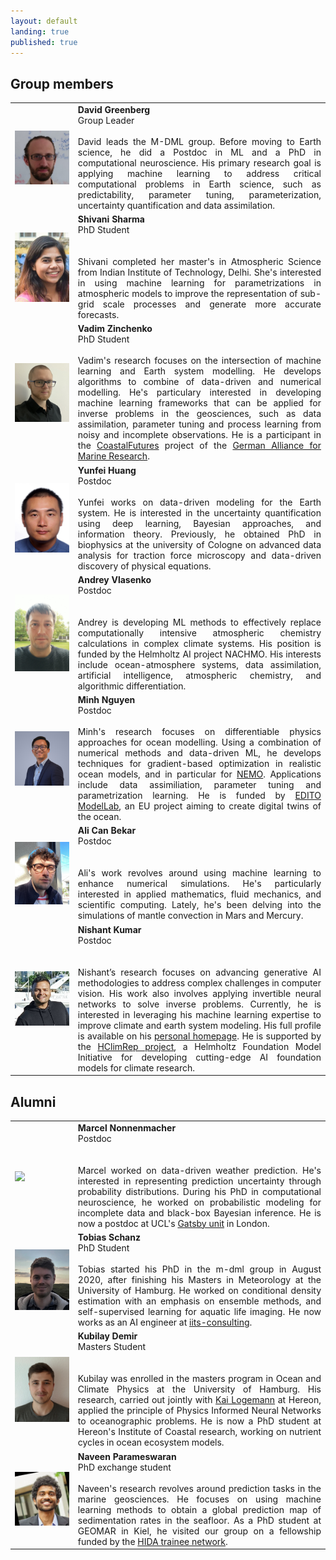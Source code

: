 ```yaml
---
layout: default
landing: true
published: true
---
```


## Group members
 <table border="0" style="width:100%; border-spacing: 10px">
  <colgroup>
    <col style="width:20%">
    <col>
  </colgroup>
  <tr>
    <td style="vertical-align:middle">
      <img align="center" src="dg.jpg" width="100%" style="margin: 0px 0px 0px 0px">
    </td>
    <td style="vertical-align:top; text-align:justify">
      <strong>David Greenberg</strong>
      <br/>
      Group Leader
      <br/><br/>
      David leads the M-DML group. Before moving to Earth science, he did a Postdoc in ML and a PhD in computational neuroscience.
      His primary research goal is applying machine learning to address critical computational problems in Earth science, such as predictability, parameter tuning, parameterization, uncertainty quantification and data assimilation. 
    </td>
  </tr>

  <tr>
    <td style="vertical-align:middle">
      <img align="center" src="Shivani.jpg" width="100%" style="margin: 0px 0px 0px 0px">
    </td>
    <td style="vertical-align:top; text-align:justify">
      <strong>Shivani Sharma</strong><br/>
      PhD Student<br/><br/><br/>
      Shivani completed her master's in Atmospheric Science from Indian Institute of Technology, Delhi. She's interested in using machine learning for parametrizations in atmospheric models to improve the representation of sub-grid scale processes and generate more accurate forecasts.
    </td>
  </tr>
  
  <tr>
    <td style="vertical-align:middle">
      <img align="center" src="vadim.jpg" width="100%" style="margin: 0px 0px 0px 0px">
    </td>
    <td style="vertical-align:top; text-align:justify">
      <strong>Vadim Zinchenko</strong><br/>
      PhD Student<br/><br/>
      Vadim's research focuses on the intersection of machine learning and Earth system modelling. He develops algorithms to combine of data-driven and numerical modelling. He's particulary interested in developing machine learning frameworks that can be applied for inverse problems in the geosciences, such as data assimilation, parameter tuning and process learning from noisy and incomplete observations. He is a participant in the <a href="https://www.coastalfutures.de/index.php.en">CoastalFutures</a> project of the <a href="https://www.allianz-meeresforschung.de/en/">German Alliance for Marine Research</a>.
    </td>
  </tr>

  <tr>
    <td style="vertical-align:middle">
      <img align="center" src="Yunfei.jpg" width="100%" style="margin: 0px 0px 0px 0px">
    </td>
    <td style="vertical-align:top; text-align:justify">
      <strong>Yunfei Huang</strong><br/>
      Postdoc<br/><br/>
      Yunfei works on data-driven modeling for the Earth system. He is interested in the uncertainty quantification using deep learning, Bayesian approaches, and information theory. Previously, he obtained PhD in biophysics at the university of Cologne on advanced data analysis for traction force microscopy and data-driven discovery of physical equations.
    </td>
  </tr>

  <tr>
    <td style="vertical-align:middle">
      <img align="center" src="andrey.png" width="100%" style="margin: 0px 0px 0px 0px">
    </td>
    <td style="vertical-align:top; text-align:justify">
      <strong>Andrey Vlasenko</strong><br/>
      Postdoc<br/><br/><br/>
      Andrey is developing ML methods to effectively replace computationally intensive atmospheric chemistry calculations in complex climate systems. His position is funded by the Helmholtz AI project NACHMO. His interests include ocean-atmosphere systems, data assimilation, artificial intelligence, atmospheric chemistry, and algorithmic differentiation.
    </td>
  </tr>
  
  <tr>
    <td style="vertical-align:middle">
      <img align="center" src="minh.png" width="100%" style="margin: 0px 0px 0px 0px">
    </td>
    <td style="vertical-align:top; text-align:justify">
      <strong>Minh Nguyen</strong><br/>
      Postdoc<br/><br/>
      Minh's research focuses on differentiable physics approaches for ocean modelling. Using a combination of numerical methods and data-driven ML, he develops techniques for gradient-based optimization in realistic ocean models, and in particular for <a href="https://www.nemo-ocean.eu">NEMO</a>. Applications include data assimiliation, parameter tuning and parametrization learning. He is funded by <a href="https://www.edito-modellab.eu">EDITO ModelLab</a>, an EU project aiming to create digital twins of the ocean.
    </td>
  </tr>

<tr>
    <td style="vertical-align:middle">
      <img align="center" src="alican.jpg" width="100%" style="margin: 0px 0px 0px 0px">
    </td>
    <td style="vertical-align:top; text-align:justify">
      <strong>Ali Can Bekar</strong><br/>
      Postdoc<br/><br/><br/>
      Ali's work revolves around using machine learning to enhance numerical simulations. He's particularly interested in applied mathematics, fluid mechanics, and scientific computing. Lately, he's been delving into the simulations of mantle convection in Mars and Mercury.
    </td>
  </tr>

  <tr>
    <td style="vertical-align:middle">
      <img align="center" src="Nishant.jpg" width="100%" style="margin: 0px 0px 0px 0px">
    </td>
    <td style="vertical-align:top; text-align:justify">
      <strong>Nishant Kumar</strong><br/>
      Postdoc<br/><br/><br/>
      Nishant’s research focuses on advancing generative AI methodologies to address complex challenges in computer vision. His work also involves applying invertible neural networks to solve inverse problems. Currently, he is interested in leveraging his machine learning expertise to improve climate and earth system modeling. His full profile is available on his <a href="https://nish03.github.io/">personal homepage</a>. He is supported by the <a href="https://hclimrep-project.de/">HClimRep project</a>, a Helmholtz Foundation Model Initiative for developing cutting-edge AI foundation models for climate research.
    </td>
  </tr>

</table> 


## Alumni
 <table border="0" style="width:100%; border-spacing: 10px">
  <colgroup>
    <col style="width:20%">
    <col>
  </colgroup>

  <tr>
    <td style="vertical-align:middle">
      <img align="center" src="marcel.png" width="100%" style="margin: 0px 0px 0px 0px">
    </td>
    <td style="vertical-align:top; text-align:justify">
      <strong>Marcel Nonnenmacher</strong><br/>
      Postdoc<br/><br/><br/>
      Marcel worked on data-driven weather prediction. He's interested in representing prediction uncertainty through 
probability distributions. During his PhD in computational neuroscience, he worked on probabilistic modeling for 
incomplete data and black-box Bayesian inference. He is now a postdoc at UCL's <a href = "https://www.ucl.ac.uk/gatsby/gatsby-computational-neuroscience-unit">Gatsby unit</a> in London.
    </td>
  </tr> 

 <tr>
    <td style="vertical-align:middle">
      <img align="center" src="tobi.png" width="100%" style="margin: 0px 0px 0px 0px">
    </td>
    <td style="vertical-align:top; text-align:justify">
      <strong>Tobias Schanz</strong><br/>
      PhD Student<br/><br/>
      Tobias started his PhD in the m-dml group in August 2020, after finishing his Masters in Meteorology at the University of Hamburg. 
      He worked on conditional density estimation with an emphasis on ensemble methods, and self-supervised learning for aquatic life imaging. He now works as an AI engineer at <a href="https://iits-consulting.de">iits-consulting</a>.
    </td>
  </tr>

  <tr>
    <td style="vertical-align:middle">
      <img align="center" src="Kubi.jpeg" width="100%" style="margin: 0px 0px 0px 0px">
    </td>
    <td style="vertical-align:top; text-align:justify">
      <strong>Kubilay Demir</strong><br/>
      Masters Student<br/><br/><br/>
      Kubilay was enrolled in the masters program in Ocean and Climate Physics at the University of Hamburg. His research, carried out jointly with <a href = "https://hereon.de/institutes/coastal_systems_analysis_modeling/matter_transport_ecosystem_dynamics/team/098744/index.php.en">Kai Logemann</a> at Hereon, applied the principle of Physics Informed Neural Networks to oceanographic problems. He is now a PhD student at Hereon's Institute of Coastal research, working on nutrient cycles in ocean ecosystem models.
    </td>
  </tr>

  <tr>
    <td style="vertical-align:middle">
      <img align="center" src="naveen.png" width="100%" style="margin: 0px 0px 0px 0px">
    </td>
    <td style="vertical-align:top; text-align:justify">
      <strong>Naveen Parameswaran</strong><br/>
      PhD exchange student<br/><br/>
      Naveen's research revolves around prediction tasks in the marine geosciences. He focuses on using machine learning methods to obtain a global prediction map of sedimentation rates in the seafloor. As a PhD student at GEOMAR in Kiel, he visited our group on a fellowship funded by the <a href="https://www.helmholtz-hida.de/en/new-horizons/trainee-network/">HIDA trainee network</a>.
    </td>
  </tr>

 
</table> 


